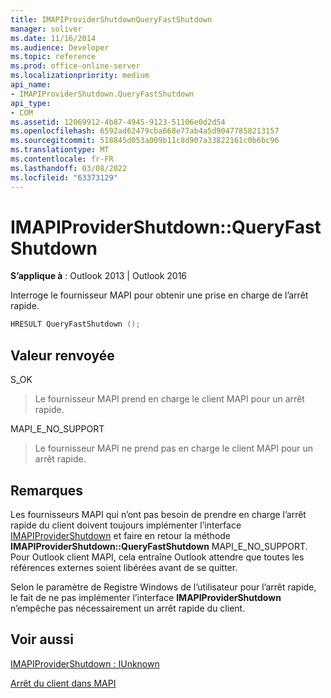 ```yaml
---
title: IMAPIProviderShutdownQueryFastShutdown
manager: soliver
ms.date: 11/16/2014
ms.audience: Developer
ms.topic: reference
ms.prod: office-online-server
ms.localizationpriority: medium
api_name:
- IMAPIProviderShutdown.QueryFastShutdown
api_type:
- COM
ms.assetid: 12069912-4b87-4945-9123-51106e0d2d54
ms.openlocfilehash: 6592ad62479cba668e77ab4a5d90477858213157
ms.sourcegitcommit: 518845d053a009b11c8d907a33822161c0b6bc96
ms.translationtype: MT
ms.contentlocale: fr-FR
ms.lasthandoff: 03/08/2022
ms.locfileid: "63373129"
---
```

# <a name="imapiprovidershutdownqueryfastshutdown"></a>IMAPIProviderShutdown::QueryFastShutdown

  
  
**S’applique à** : Outlook 2013 | Outlook 2016 
  
Interroge le fournisseur MAPI pour obtenir une prise en charge de l’arrêt rapide. 
  
```cpp
HRESULT QueryFastShutdown ();
```

## <a name="return-value"></a>Valeur renvoyée

S_OK
  
> Le fournisseur MAPI prend en charge le client MAPI pour un arrêt rapide.
    
MAPI_E_NO_SUPPORT
  
> Le fournisseur MAPI ne prend pas en charge le client MAPI pour un arrêt rapide.
    
## <a name="remarks"></a>Remarques

Les fournisseurs MAPI qui n’ont pas besoin de prendre en charge l’arrêt rapide du client doivent toujours implémenter l’interface [IMAPIProviderShutdown](imapiprovidershutdowniunknown.md) et faire en retour la méthode **IMAPIProviderShutdown::QueryFastShutdown** MAPI_E_NO_SUPPORT. Pour Outlook client MAPI, cela entraîne Outlook attendre que toutes les références externes soient libérées avant de se quitter. 
  
Selon le paramètre de Registre Windows de l’utilisateur pour l’arrêt rapide, le fait de ne pas implémenter l’interface **IMAPIProviderShutdown** n’empêche pas nécessairement un arrêt rapide du client. 
  
## <a name="see-also"></a>Voir aussi



[IMAPIProviderShutdown : IUnknown](imapiprovidershutdowniunknown.md)


[Arrêt du client dans MAPI](client-shutdown-in-mapi.md)

